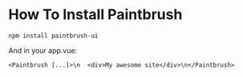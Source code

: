 # How To Install Paintbrush
```
npm install paintbrush-ui
```

And in your app.vue:
```
<Paintbrush [...]>\n  <div>My awesome site</div>\n</Paintbrush>
```
